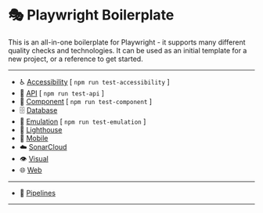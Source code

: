 # 🎭 Playwright Boilerplate

This is an all-in-one boilerplate for Playwright - it supports many different quality checks and technologies. It can be used as an initial template for a new project, or a reference to get started.

---

- ♿️ [Accessibility](tests/accessibility/readme.md) [ `npm run test-accessibility` ]
- 📡 [API](tests/api/readme.md) [ `npm run test-api` ]
- 🧩 [Component](tests/component/readme.md) [ `npm run test-component` ]
- 🗄️ [Database](tests/database/readme.md)
- 🔁 [Emulation](tests/emulation/readme.md) [ `npm run test-emulation` ]
- 🏮 [Lighthouse](tests/lighthouse/readme.md)
- 📱 [Mobile](tests/mobile/readme.md)
- ☁️ [SonarCloud](tests/sonarcloud/readme.md)
- 👁️ [Visual](tests/visual/readme.md)
- 🌐 [Web](tests/web/readme.md)

---

- 🚀 [Pipelines](../pipelines/readme.md)

---

